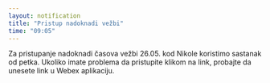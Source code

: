 ```yaml
---
layout: notification
title: "Pristup nadoknadi vežbi"
time: "09:05"
---
```


Za pristupanje nadoknadi časova vežbi 26.05. kod Nikole koristimo sastanak od petka. Ukoliko imate problema da pristupite klikom na link, probajte da unesete link u Webex aplikaciju.
